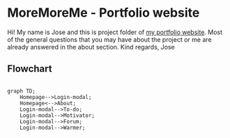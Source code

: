# MoreMoreMe - Portfolio website

Hi! My name is Jose and this is project folder of [my portfolio website](http://moremore.me/). Most of the general questions that you may have about the project or me are already answered in the about section. Kind regards, Jose

## Flowchart


```mermaid

graph TD;
    Homepage-->Login-modal;
    Homepage<-->About;
    Login-modal-->To-do;
    Login-modal-->Motivator;
    Login-modal-->Forum;
    Login-modal-->Warmer;
```